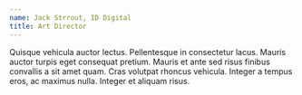 ```yaml
---
name: Jack Strrout, ID Digital
title: Art Director
---
```


Quisque vehicula auctor lectus. Pellentesque in consectetur lacus. Mauris auctor turpis eget consequat pretium. Mauris et ante sed risus finibus convallis a sit amet quam. Cras volutpat rhoncus vehicula. Integer a tempus eros, ac maximus nulla. Integer et aliquam risus.
